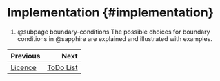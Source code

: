 # Implementation {#implementation}

 1. @subpage boundary-conditions
 The possible choices for boundary conditions in @sapphire are explained
 and illustrated with examples.

<div class="section_buttons">

| Previous            |               Next |
|:--------------------|-------------------:|
| [Licence](#licence) | [ToDo List](#todo) |

</div>

